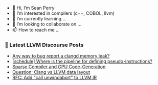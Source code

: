 - 👋 Hi, I’m Sean Perry
- 👀 I’m interested in compilers (c++, COBOL, llvm)
- 🌱 I’m currently learning ...
- 💞️ I’m looking to collaborate on ...
- 📫 How to reach me ...

<!---
s66perry/s66perry is a ✨ special ✨ repository because its `README.md` (this file) appears on your GitHub profile.
You can click the Preview link to take a look at your changes.
--->
### 📕 Latest LLVM Discourse Posts

<!-- DISCOURSE-LLVM:START -->
- [Any way to bug report a clangd memory leak?](https://discourse.llvm.org/t/any-way-to-bug-report-a-clangd-memory-leak/70477#post_1)
- [[schedule] Where is the pipeline for defining pseudo-instructions?](https://discourse.llvm.org/t/schedule-where-is-the-pipeline-for-defining-pseudo-instructions/70460#post_2)
- [Sparse Compiler and GPU Code-Generation](https://discourse.llvm.org/t/sparse-compiler-and-gpu-code-generation/69786#post_3)
- [Question: Clang vs LLVM data layout](https://discourse.llvm.org/t/question-clang-vs-llvm-data-layout/68262#post_2)
- [RFC: Add &quot;call unwindabort&quot; to LLVM IR](https://discourse.llvm.org/t/rfc-add-call-unwindabort-to-llvm-ir/62543#post_12)
<!-- DISCOURSE-LLVM:END -->
